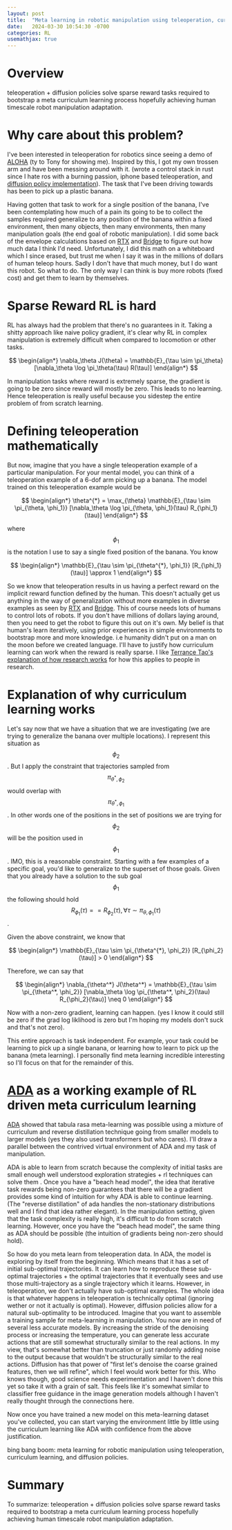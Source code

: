 ```yaml
---
layout: post
title:  "Meta learning in robotic manipulation using teleoperation, curriculum learning, and diffusion policies"
date:   2024-03-30 10:54:30 -0700
categories: RL
usemathjax: true
---
```


# Overview
teleoperation + diffusion policies solve sparse reward tasks required to bootstrap a meta curriculum learning process hopefully achieving human timescale robot manipulation adaptation.

# Why care about this problem?
I've been interested in teleoperation for robotics since seeing a demo of [ALOHA](https://tonyzhaozh.github.io/aloha/) (ty to Tony for showing me). Inspired by this, I got my own trossen arm and have been messing around with it. (wrote a control stack in rust since I hate ros with a burning passion, iphone based teleoperation, and [diffusion policy implementation](https://diffusion-policy.cs.columbia.edu)). The task that I've been driving towards has been to pick up a plastic banana.

Having gotten that task to work for a single position of the banana, I've been contemplating how much of a pain its going to be to collect the samples required generalize to any position of the banana within a fixed environment, then many objects, then many environments, then many manipulation goals (the end goal of robotic manipulation). I did some back of the envelope calculations based on [RTX](https://robotics-transformer-x.github.io) and [Bridge](https://rail-berkeley.github.io/bridgedata/) to figure out how much data I think I'd need. Unfortunately, I did this math on a whiteboard which I since erased, but trust me when I say it was in the millions of dollars of human teleop hours. Sadly I don't have that much money, but I do want this robot. So what to do. The only way I can think is buy more robots (fixed cost) and get them to learn by themselves.

# Sparse Reward RL is hard

RL has always had the problem that there's no guarantees in it. Taking a shitty approach like naive policy gradient, it's clear why RL in complex manipulation is extremely difficult when compared to locomotion or other tasks.

$$
\begin{align*}
\nabla_\theta J(\theta) = \mathbb{E}_{\tau \sim \pi_\theta} [\nabla_\theta \log \pi_\theta(\tau) R(\tau)]
\end{align*}
$$

In manipulation tasks where reward is extremely sparse, the gradient is going to be zero since reward will mostly be zero. This leads to no learning. Hence teleoperation is really useful because you sidestep the entire problem of from scratch learning.

# Defining teleoperation mathematically

But now, imagine that you have a single teleoperation example of a particular manipulation. For your mental model, you can think of a teleoperation example of a 6-dof arm picking up a banana. The model trained on this teleoperation example would be

$$
\begin{align*}
\theta^{*} = \max_{\theta} \mathbb{E}_{\tau \sim \pi_{\theta, \phi_1}} [\nabla_\theta \log \pi_{\theta, \phi_1}(\tau) R_{\phi_1}(\tau)]
\end{align*}
$$

where $$\phi_1$$ is the notation I use to say a single fixed position of the banana. You know

$$
\begin{align*}
\mathbb{E}_{\tau \sim \pi_{\theta^{*}, \phi_1}} [R_{\phi_1}(\tau)] \approx 1
\end{align*}
$$

So we know that teleoperation results in us having a perfect reward on the implicit reward function defined by the human. This doesn't actually get us anything in the way of generalization without more examples in diverse examples as seen by [RTX](https://robotics-transformer-x.github.io) and [Bridge](https://rail-berkeley.github.io/bridgedata/). This of course needs lots of humans to control lots of robots. If you don't have millions of dollars laying around, then you need to get the robot to figure this out on it's own. My belief is that human's learn iteratively, using prior experiences in simple environments to bootstrap more and more knowledge. i.e humanity didn't put on a man on the moon before we created language. I'll have to justify how curriculum learning can work when the reward is really sparse. I like [Terrance Tao's explanation of how research works](https://terrytao.wordpress.com/career-advice/be-sceptical-of-your-own-work/) for how this applies to people in research.

# Explanation of why curriculum learning works

Let's say now that we have a situation that we are investigating (we are trying to generalize the banana over multiple locations). I represent this situation as $$\phi_2$$. But I apply the constraint that trajectories sampled from $$ \pi_{\theta^{*}, \phi_2} $$ would overlap with $$ \pi_{\theta^{*}, \phi_1} $$. In other words one of the positions in the set of positions we are trying for $$ \phi_2 $$ will be the position used in $$ \phi_1 $$. IMO, this is a reasonable constraint. Starting with a few examples of a specific goal, you'd like to generalize to the superset of those goals. Given that you already have a solution to the sub goal $$\phi_1$$ the following should hold $$ R_{\phi_1}(\tau) == R_{\phi_2}(\tau),  \forall \tau \sim \pi_{\theta, \phi_1}(\tau) $$.

Given the above constraint, we know that

$$
\begin{align*}
\mathbb{E}_{\tau \sim \pi_{\theta^{*}, \phi_2}} [R_{\phi_2}(\tau)] > 0
\end{align*}
$$

Therefore, we can say that

$$
\begin{align*}
\nabla_{\theta^*} J(\theta^*) = \mathbb{E}_{\tau \sim \pi_{\theta^*, \phi_2}} [\nabla_\theta \log \pi_{\theta^*, \phi_2}(\tau) R_{\phi_2}(\tau)] \neq 0
\end{align*}
$$

Now with a non-zero gradient, learning can happen. (yes I know it could still be zero if the grad log liklihood is zero but I'm hoping my models don't suck and that's not zero).

This entire approach is task independent. For example, your task could be learning to pick up a single banana, or learning how to learn to pick up the banana (meta learning). I personally find meta learning incredible interesting so I'll focus on that for the remainder of this.

# [ADA](https://sites.google.com/view/adaptive-agent/?pli=1) as a working example of RL driven meta curriculum learning

[ADA](https://sites.google.com/view/adaptive-agent/?pli=1) showed that tabula rasa meta-learning was possible using a mixture of curriculum and reverse distillation technique going from smaller models to larger models (yes they also used transformers but who cares). I'll draw a parallel between the contrived virtual environment of ADA and my task of manipulation.

ADA is able to learn from scratch because the complexity of initial tasks are small enough well understood exploration strategies + rl techniques can solve them . Once you have a "beach head model", the idea that iterative task rewards being non-zero guarantees that there will be a gradient provides some kind of intuition for why ADA is able to continue learning. (The "reverse distillation" of ada handles the non-stationary distributions well and I find that idea rather elegant). In the manipulation setting, given that the task complexity is really high, it's difficult to do from scratch learning. However, once you have the "beach head model", the same thing as ADA should be possible (the intuition of gradients being non-zero should hold).

So how do you meta learn from teleoperation data. In ADA, the model is exploring by itself from the beginning. Which means that it has a set of initial sub-optimal trajectories. It can learn how to reproduce these sub-optimal trajectories + the optimal trajectories that it eventually sees and use those multi-trajectory as a single trajectory which it learns. However, in teleoperation, we don't actually have sub-optimal examples. The whole idea is that whatever happens in teleoperation is technically optimal (ignoring wether or not it actually is optimal). However, diffusion policies allow for a natural sub-optimality to be introduced. Imagine that you want to assemble a training sample for meta-learning in manipulation. You now are in need of several less accurate models. By increasing the stride of the denoising process or increasing the temperature, you can generate less accurate actions that are still somewhat structurally similar to the real actions. In my view, that's somewhat better than truncation or just randomly adding noise to the output because that wouldn't be structurally similar to the real actions. Diffusion has that power of "first let's denoise the coarse grained features, then we will refine", which I feel would work better for this. Who knows though, good science needs experimentation and I haven't done this yet so take it with a grain of salt. This feels like it's somewhat similar to classifier free guidance in the image generation models although I haven't really thought through the connections here.

Now once you have trained a new model on this meta-learning dataset you've collected, you can start varying the environment little by little using the curriculum learning like ADA with confidence from the above justification. 

bing bang boom: meta learning for robotic manipulation using teleoperation, curriculum learning, and diffusion policies.

# Summary

To summarize: teleoperation + diffusion policies solve sparse reward tasks required to bootstrap a meta curriculum learning process hopefully achieving human timescale robot manipulation adaptation.